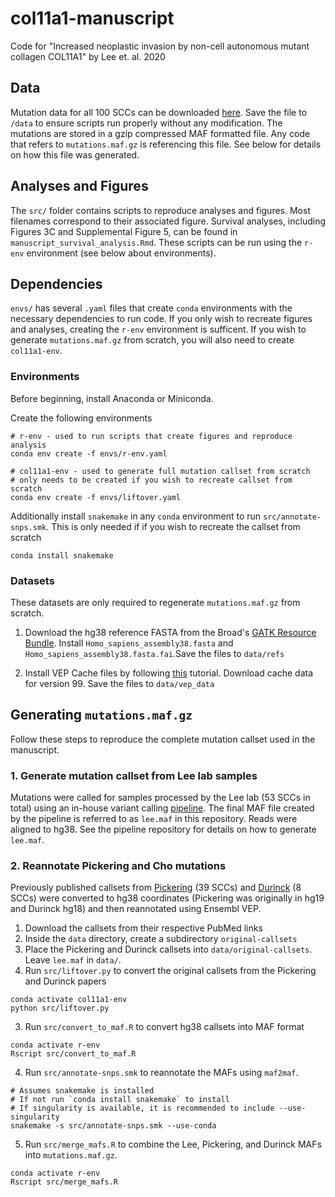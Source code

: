 # col11a1-manuscript
Code for "Increased neoplastic invasion by non-cell autonomous mutant collagen COL11A1" by Lee et. al. 2020

## Data
Mutation data for all 100 SCCs can be downloaded [here](https://drive.google.com/drive/folders/18HBfLd9vzNsC02caiXsDaw7GHDo7VOcx?usp=sharing). 
Save the file to `/data` to ensure scripts run properly without any modification.
The mutations are stored in a gzip compressed MAF formatted file. Any code that refers to `mutations.maf.gz`
is referencing this file. See below for details on how this file was generated.

## Analyses and Figures
The `src/` folder contains scripts to reproduce  analyses and figures. 
Most filenames correspond to their associated figure. Survival analyses, including Figures 3C 
and Supplemental Figure 5, can be found in `manuscript_survival_analysis.Rmd`. 
These scripts can be run using the `r-env` environment (see below about environments).

## Dependencies
`envs/` has several `.yaml` files that create `conda` environments with the necessary dependencies to run code.
If you only wish to recreate figures and analyses, creating the `r-env` environment is sufficent.
If you wish to generate `mutations.maf.gz` from scratch, you will also need to create `col11a1-env`.
### Environments
Before beginning, install Anaconda or Miniconda.

Create the following environments
```
# r-env - used to run scripts that create figures and reproduce analysis
conda env create -f envs/r-env.yaml

# col11a1-env - used to generate full mutation callset from scratch
# only needs to be created if you wish to recreate callset from scratch
conda env create -f envs/liftover.yaml
```

Additionally install `snakemake` in any `conda` environment to run `src/annotate-snps.smk`.
This is only needed if if you wish to recreate the callset from scratch
```
conda install snakemake
```

### Datasets
These datasets are only required to regenerate `mutations.maf.gz` from scratch.

1. Download the hg38 reference FASTA from the Broad's 
[GATK Resource Bundle](https://gatk.broadinstitute.org/hc/en-us/articles/360035890811-Resource-bundle). 
Install `Homo_sapiens_assembly38.fasta` and `Homo_sapiens_assembly38.fasta.fai`.Save the files to `data/refs`

2. Install VEP Cache files by following 
[this](https://uswest.ensembl.org/info/docs/tools/vep/script/vep_cache.html#cache) tutorial. 
Download cache data for version 99.
Save the files to `data/vep_data`


## Generating `mutations.maf.gz`
Follow these steps to reproduce the complete mutation callset used in the manuscript. 

### 1. Generate mutation callset from Lee lab samples
Mutations were called for samples processed by the Lee lab (53 SCCs in total) using an in-house
variant calling [pipeline](https://github.com/tjbencomo/col11a1-wes-pipeline). The final MAF file
created by the pipeline is referred to as `lee.maf` in this repository. Reads were aligned to hg38.
See the pipeline repository for details on how to generate `lee.maf`. 

### 2. Reannotate Pickering and Cho mutations
Previously published callsets from [Pickering](https://www.ncbi.nlm.nih.gov/pmc/articles/PMC4367811/) (39 SCCs) and [Durinck](https://www.ncbi.nlm.nih.gov/pmc/articles/PMC3187561/)
(8 SCCs) were converted to
hg38 coordinates (Pickering was originally in hg19 and Durinck hg18) and then reannotated using
Ensembl VEP. 

1. Download the callsets from their respective PubMed links
2. Inside the `data` directory, create a subdirectory `original-callsets`
3. Place the Pickering and Durinck callsets into `data/original-callsets`. Leave `lee.maf` in `data/`.
2. Run `src/liftover.py` to convert the original callsets from the Pickering and Durinck papers
```
conda activate col11a1-env
python src/liftover.py
```
3. Run `src/convert_to_maf.R` to convert hg38 callsets into MAF format
```
conda activate r-env
Rscript src/convert_to_maf.R
```
4. Run `src/annotate-snps.smk` to reannotate the MAFs using `maf2maf`.
```
# Assumes snakemake is installed
# If not run `conda install snakemake` to install
# If singularity is available, it is recommended to include --use-singularity
snakemake -s src/annotate-snps.smk --use-conda
```
5. Run `src/merge_mafs.R` to combine the Lee, Pickering, and Durinck MAFs into `mutations.maf.gz`.
```
conda activate r-env
Rscript src/merge_mafs.R
```
